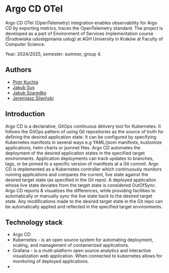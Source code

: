 # Argo CD OTel

Argo CD OTel (OpenTelemetry) integration enables observability for Argo CD by exporting metrics, traces the OpenTelemetry standard. The project is developed as a part of Environment of Services Implementation course (Środowiska udostępniania usług) at AGH University in Kraków at Faculty of Computer Science.

Year: 2024/2025, semester: summer, group 4.

## Authors

- [Piotr Kuchta](https://github.com/kpiotr6)
- [Jakub Sus](https://github.com/Suselkowy)
- [Jakub Szaredko](https://github.com/Szaroslav)
- [Jeremiasz Śliwiński](https://github.com/Jeremiej19)

## Introduction

Argo CD is a declarative, GitOps continuous delivery tool for Kubernetes. It follows the GitOps pattern of using Git repositories as the source of truth for defining the desired application state. It can be configured by specifying Kubernetes manifests in several ways e.g YAML/jsom manifests, kustomize applications, helm charts or jsonnet files. Argo CD automates the deployment of the desired application states in the specified target environments. Application deployments can track updates to branches, tags, or be pinned to a specific version of manifests at a Git commit. Argo CD is implemented as a Kubernetes controller which continuously monitors running applications and compares the current, live state against the desired target state (as specified in the Git repo). A deployed application whose live state deviates from the target state is considered OutOfSync. Argo CD reports & visualizes the differences, while providing facilities to automatically or manually sync the live state back to the desired target state. Any modifications made to the desired target state in the Git repo can be automatically applied and reflected in the specified target environments.

## Technology stack

- Argo CD
- Kubernetes - is an open source system for automating deployment, scaling, and management of containerized applications.
- Grafana - is a multi-platform open source analytics and interactive visualization web application. When connected to kubernetes allows for monitoring of deployed applications.
-
